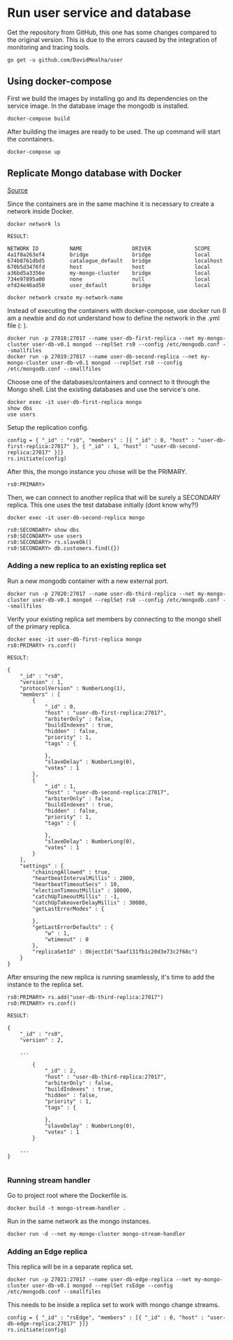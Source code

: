 # Run user service and database

Get the repository from GitHub, this one has some changes compared to the original version. This is due to the errors caused by the integration of monitoring and tracing tools.

```shell
go get -u github.com/DavidMealha/user
```

## Using docker-compose

First we build the images by installing go and its dependencies on the service image. In the database image the mongodb is installed.

```shell
docker-compose build
```

After building the images are ready to be used. The up command will start the conntainers.

```shell
docker-compose up
```

## Replicate Mongo database with Docker
[Source](https://www.sohamkamani.com/blog/2016/06/30/docker-mongo-replica-set/)

Since the containers are in the same machine it is necessary to create a network inside Docker.

```shell
docker network ls

RESULT:

NETWORK ID          NAME                DRIVER              SCOPE
4a1f0a263ef4        bridge              bridge              local
674b8761dbd5        catalogue_default   bridge              localhost
670b5d3476fd        host                host                local
a36bd5a3356e        my-mongo-cluster    bridge              local
734e97895a00        none                null                local
efd24e46ad50        user_default        bridge              local

docker network create my-network-name

```

Instead of executing the containers with docker-compose, use docker run (I am a newbie and do not understand how to define the network in the .yml file (: ).

```shell
docker run -p 27018:27017 --name user-db-first-replica --net my-mongo-cluster user-db-v0.1 mongod --replSet rs0 --config /etc/mongodb.conf --smallfiles
docker run -p 27019:27017 --name user-db-second-replica --net my-mongo-cluster user-db-v0.1 mongod --replSet rs0 --config /etc/mongodb.conf --smallfiles
```

Choose one of the databases/containers and connect to it through the Mongo shell.
List the existing databases and use the service's one.

```shell
docker exec -it user-db-first-replica mongo
show dbs
use users
```

Setup the replication config.

```shell
config = { "_id" : "rs0", "members" : [{ "_id" : 0, "host" : "user-db-first-replica:27017" }, { "_id" : 1, "host" : "user-db-second-replica:27017" }]}
rs.initiate(config)
```

After this, the mongo instance you chose will be the PRIMARY.

```shell
rs0:PRIMARY>
```

Then, we can connect to another replica that will be surely a SECONDARY replica. This one uses the test database initially (dont know why?!)

```shell
docker exec -it user-db-second-replica mongo

rs0:SECONDARY> show dbs
rs0:SECONDARY> use users
rs0:SECONDARY> rs.slaveOk()
rs0:SECONDARY> db.customers.find({})

```

### Adding a new replica to an existing replica set

Run a new mongodb container with a new external port.

```shell
docker run -p 27020:27017 --name user-db-third-replica --net my-mongo-cluster user-db-v0.1 mongod --replSet rs0 --config /etc/mongodb.conf --smallfiles
```

Verify your existing replica set members by connecting to the mongo shell of the primary replica.

```shell
docker exec -it user-db-first-replica mongo
rs0:PRIMARY> rs.conf()

RESULT:

{
	"_id" : "rs0",
	"version" : 1,
	"protocolVersion" : NumberLong(1),
	"members" : [
		{
			"_id" : 0,
			"host" : "user-db-first-replica:27017",
			"arbiterOnly" : false,
			"buildIndexes" : true,
			"hidden" : false,
			"priority" : 1,
			"tags" : {
				
			},
			"slaveDelay" : NumberLong(0),
			"votes" : 1
		},
		{
			"_id" : 1,
			"host" : "user-db-second-replica:27017",
			"arbiterOnly" : false,
			"buildIndexes" : true,
			"hidden" : false,
			"priority" : 1,
			"tags" : {
				
			},
			"slaveDelay" : NumberLong(0),
			"votes" : 1
		}
	],
	"settings" : {
		"chainingAllowed" : true,
		"heartbeatIntervalMillis" : 2000,
		"heartbeatTimeoutSecs" : 10,
		"electionTimeoutMillis" : 10000,
		"catchUpTimeoutMillis" : -1,
		"catchUpTakeoverDelayMillis" : 30000,
		"getLastErrorModes" : {
			
		},
		"getLastErrorDefaults" : {
			"w" : 1,
			"wtimeout" : 0
		},
		"replicaSetId" : ObjectId("5aaf131fb1c20d3e73c2f68c")
	}
}

```

After ensuring the new replica is running seamlessly, it's time to add the instance to the replica set.

```shell
rs0:PRIMARY> rs.add("user-db-third-replica:27017")
rs0:PRIMARY> rs.conf()

RESULT:

{
	"_id" : "rs0",
	"version" : 2,
	
	... 

		{
			"_id" : 2,
			"host" : "user-db-third-replica:27017",
			"arbiterOnly" : false,
			"buildIndexes" : true,
			"hidden" : false,
			"priority" : 1,
			"tags" : {
				
			},
			"slaveDelay" : NumberLong(0),
			"votes" : 1
		}

	...
}


```

### Running stream handler

Go to project root where the Dockerfile is.

```shell
docker build -t mongo-stream-handler .
```

Run in the same network as the mongo instances.

```shell
docker run -d --net my-mongo-cluster mongo-stream-handler
```

### Adding an Edge replica

This replica will be in a separate replica set.

```shell
docker run -p 27021:27017 --name user-db-edge-replica --net my-mongo-cluster user-db-v0.1 mongod --replSet rsEdge --config /etc/mongodb.conf --smallfiles
```

This needs to be inside a replica set to work with mongo change streams.

```shell
config = { "_id" : "rsEdge", "members" : [{ "_id" : 0, "host" : "user-db-edge-replica:27017" }]}
rs.initiate(config)
```